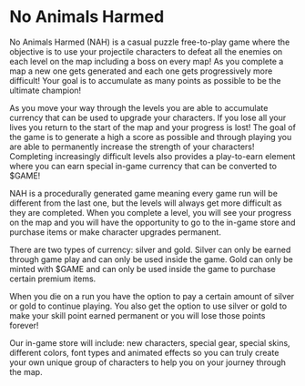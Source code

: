 # No Animals Harmed

No Animals Harmed (NAH) is a casual puzzle free-to-play game where the objective is to use your projectile characters to defeat all the enemies on each level on the map including a boss on every map! As you complete a map a new one gets generated and each one gets progressively more difficult! Your goal is to accumulate as many points as possible to be the ultimate champion!&#x20;

As you move your way through the levels you are able to accumulate currency that can be used to upgrade your characters. If you lose all your lives you return to the start of the map and your progress is lost! The goal of the game is to generate a high a score as possible and through playing you are able to permanently increase the strength of your characters! Completing increasingly difficult levels also provides a play-to-earn element where you can earn special in-game currency that can be converted to $GAME!&#x20;

NAH is a procedurally generated game meaning every game run will be different from the last one, but the levels will always get more difficult as they are completed. When you complete a level, you will see your progress on the map and you will have the opportunity to go to the in-game store and purchase items or make character upgrades permanent.&#x20;

There are two types of currency: silver and gold. Silver can only be earned through game play and can only be used inside the game. Gold can only be minted with $GAME and can only be used inside the game to purchase certain premium items.&#x20;

When you die on a run you have the option to pay a certain amount of silver or gold to continue playing. You also get the option to use silver or gold to make your skill point earned permanent or you will lose those points forever!&#x20;

Our in-game store will include: new characters, special gear, special skins, different colors, font types and animated effects so you can truly create your own unique group of characters to help you on your journey through the map. &#x20;
